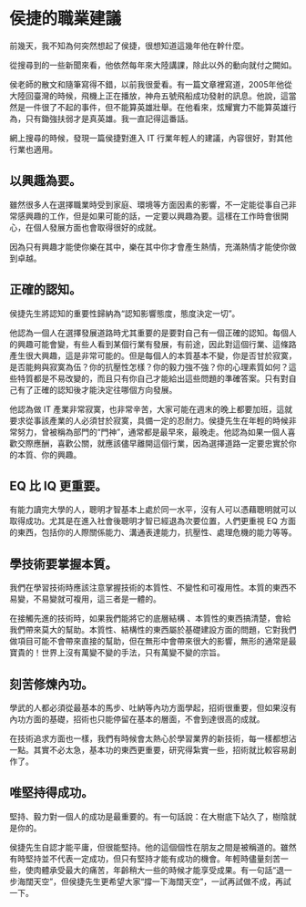 # 侯捷的職業建議


前幾天，我不知為何突然想起了侯捷，很想知道這幾年他在幹什麼。

從搜尋到的一些新聞來看，他依然每年來大陸講課，除此以外的動向就付之闕如。

侯老師的散文和隨筆寫得不錯，以前我很愛看。有一篇文章裡寫道，2005年他從大陸回臺灣的時候，飛機上正在播放，神舟五號飛船成功發射的訊息。他說，這當然是一件很了不起的事件，但不能算英雄壯舉。在他看來，炫耀實力不能算英雄行為，只有鋤強扶弱才是真英雄。我一直記得這番話。

網上搜尋的時候，發現一篇侯捷對進入 IT 行業年輕人的建議，內容很好，對其他行業也適用。

## 以興趣為要。

雖然很多人在選擇職業時受到家庭、環境等方面因素的影響，不一定能從事自己非常感興趣的工作，但是如果可能的話，一定要以興趣為要。這樣在工作時會很開心，在個人發展方面也會取得很好的成就。

因為只有興趣才能使你樂在其中，樂在其中你才會產生熱情，充滿熱情才能使你做到卓越。

## 正確的認知。

侯捷先生將認知的重要性歸納為“認知影響態度，態度決定一切”。

他認為一個人在選擇發展道路時尤其重要的是要對自己有一個正確的認知。每個人的興趣可能會變，有些人看到某個行業有發展，有前途，因此對這個行業、這條路產生很大興趣，這是非常可能的。但是每個人的本質基本不變，你是否甘於寂寞，是否能夠與寂寞為伍？你的抗壓性怎樣？你的毅力強不強？你的心理素質如何？這些特質都是不易改變的，而且只有你自己才能給出這些問題的準確答案。只有對自己有了正確的認知後才能決定往哪個方向發展。

他認為做 IT 產業非常寂寞，也非常辛苦，大家可能在週末的晚上都要加班，這就要求從事該產業的人必須甘於寂寞，具備一定的忍耐力。侯捷先生在年輕的時候非常努力，曾被稱為部門的“門神”，通常都是最早來，最晚走。他認為如果一個人喜歡交際應酬，喜歡公關，就應該儘早離開這個行業，因為選擇道路一定要忠實於你的本質、你的興趣。

## EQ 比 IQ 更重要。

有能力讀完大學的人，聰明才智基本上處於同一水平，沒有人可以憑藉聰明就可以取得成功。尤其是在進入社會後聰明才智已經退為次要位置，人們更重視 EQ 方面的東西，包括你的人際關係能力、溝通表達能力，抗壓性、處理危機的能力等等。

## 學技術要掌握本質。

我們在學習技術時應該注意掌握技術的本質性、不變性和可複用性。本質的東西不易變，不易變就可複用，這三者是一體的。

在接觸先進的技術時，如果我們能將它的底層結構 、本質性的東西搞清楚，會給我們帶來莫大的幫助。本質性、結構性的東西屬於基礎建設方面的問題，它對我們做項目可能不會帶來直接的幫助，但在無形中會帶來很大的影響，無形的通常是最寶貴的！世界上沒有萬變不變的手法，只有萬變不變的宗旨。

## 刻苦修煉內功。

學武的人都必須從最基本的馬步、吐納等內功方面學起，招術很重要，但如果沒有內功方面的基礎，招術也只能停留在基本的層面，不會到達很高的成就。

在技術追求方面也一樣，我們有時候會太熱心於學習業界的新技術，每一樣都想沾一點。其實不必太急，基本功的東西更重要，研究得紮實一些，招術就比較容易創作了。

## 唯堅持得成功。

堅持、毅力對一個人的成功是最重要的。有一句話說：在大樹底下站久了，樹陰就是你的。

侯捷先生自認才能平庸，但很能堅持。他的這個個性在朋友之間是被稱道的。雖然有時堅持並不代表一定成功，但只有堅持才能有成功的機會。年輕時儘量刻苦一些，使肉體承受最大的痛苦，年齡稍大一些的時候才能享受成果。有一句話“退一步海闊天空”，但侯捷先生更希望大家“撐一下海闊天空”，一試再試做不成，再試一下。
